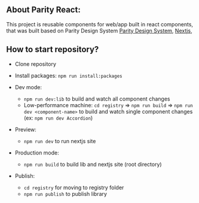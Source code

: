 
## About Parity React:

This project is reusable components for web/app built in react components, that was built based on Parity Design System [Parity Design System](#about-parity-react), [Nextjs](https://nextjs.org/),

## How to start repository?

- Clone repository

- Install packages: `npm run install:packages`

- Dev mode: 
  - `npm run dev:lib` to build and watch all component changes
  - Low-performance machine: `cd registry` => `npm run build` => `npm run dev <component-name>`  to build and watch single component changes (ex: `npm run dev Accordion`)

- Preview:
  - `npm run dev` to run nextjs site

- Production mode:
  - `npm run build` to build lib and nextjs site (root directory)

- Publish:
  - `cd registry` for moving to registry folder
  - `npm run publish` to publish library